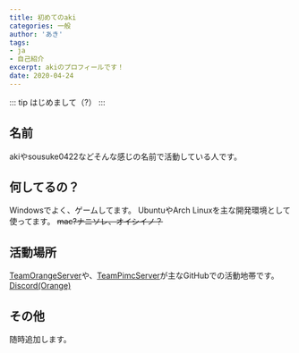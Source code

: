 ```yaml
---
title: 初めてのaki
categories: 一般
author: 'あき'
tags:
- ja
- 自己紹介
excerpt: akiのプロフィールです！
date: 2020-04-24
---
```


<!-- markdownlint-disable MD033 -->

<!-- more -->

::: tip
はじめまして（?）
:::

<TOC />

## 名前

akiやsousuke0422などそんな感じの名前で活動している人です。

## 何してるの？

Windowsでよく、ゲームしてます。
UbuntuやArch Linuxを主な開発環境として使ってます。
~~mac?ナニソレ、オイシイノ？~~

## 活動場所

[TeamOrangeServer](https://github.com/TeamOrangeServer)や、[TeamPimcServer](https://github.com/TeamPimcServer)が主なGitHubでの活動地帯です。
[Discord(Orange)](https://discord.gg/3F4r97p)

## その他

随時追加します。

